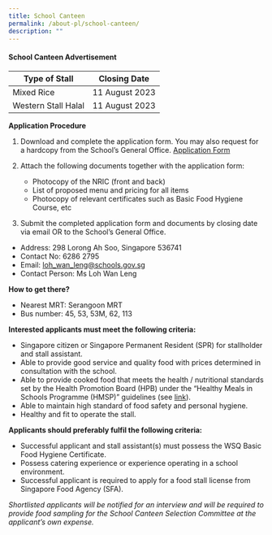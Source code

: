 ```yaml
---
title: School Canteen
permalink: /about-pl/school-canteen/
description: ""
---
```

#### School Canteen Advertisement

| Type of Stall | Closing Date 
| -------- | -------- | 
|   Mixed Rice | 11 August 2023     | 
|  Western Stall Halal  |11 August 2023  | 


**Application Procedure**
1.  Download and complete the application form. You may also request for a hardcopy from the School’s General Office.
[Application Form](https://acrobat.adobe.com/id/urn:aaid:sc:AP:2260d9bd-74c3-4fdb-a1b1-587058c866ab)
	 
2.  Attach the following documents together with the application form:
    *   Photocopy of the NRIC (front and back)
    *   List of proposed menu and pricing for all items
    *   Photocopy of relevant certificates such as Basic Food Hygiene Course, etc
3.  Submit the completed application form and documents by closing date via email OR to the School’s General Office.

*   Address: 298 Lorong Ah Soo, Singapore 536741
*   Contact No: 6286 2795
*   Email: loh_wan_leng@schools.gov.sg
*   Contact Person: Ms Loh Wan Leng

**How to get there?**

*   Nearest MRT: Serangoon MRT 
*   Bus number: 45, 53, 53M, 62, 113

**Interested applicants must meet the following criteria:**

*   Singapore citizen or Singapore Permanent Resident (SPR) for stallholder and stall assistant.
*   Able to provide good service and quality food with prices determined in consultation with the school.
*   Able to provide cooked food that meets the health / nutritional standards set by the Health Promotion Board (HPB) under the “Healthy Meals in Schools Programme (HMSP)” guidelines (see [link](https://www.hpb.gov.sg/schools/school-programmes/healthy-meals-in-schools-programme)).
*   Able to maintain high standard of food safety and personal hygiene.
*   Healthy and fit to operate the stall.

**Applicants should preferably fulfil the following criteria:**

*   Successful applicant and stall assistant(s) must possess the WSQ Basic Food Hygiene Certificate.
*   Possess catering experience or experience operating in a school environment.
*   Successful applicant is required to apply for a food stall license from Singapore Food Agency (SFA).

_Shortlisted applicants will be notified for an interview and will be required to provide food sampling for the School Canteen Selection Committee at the applicant’s own expense._

[](mailto:?Subject=School%20Canteen&Body=https%3A%2F%2Fwww.geylangmethodistpri.moe.edu.sg%2Fschool-canteen%2F)

[](http://www.facebook.com/sharer.php?u=https%3A%2F%2Fwww.geylangmethodistpri.moe.edu.sg%2Fschool-canteen%2F)

[](https://www.linkedin.com/sharing/share-offsite/?url=https%3A%2F%2Fwww.geylangmethodistpri.moe.edu.sg%2Fschool-canteen%2F&title=School%20Canteen)

[  
](https://www.geylangmethodistpri.moe.edu.sg/about-us/non-financial-information/)